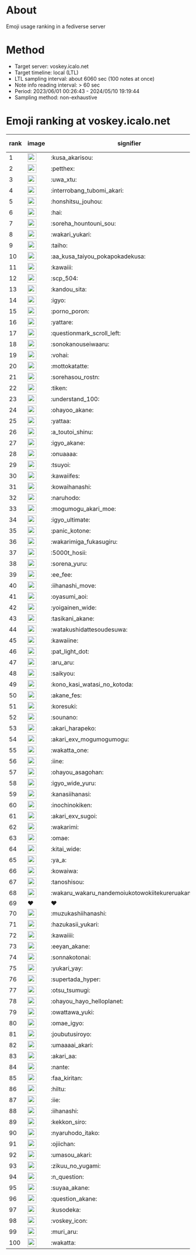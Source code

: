 # About
Emoji usage ranking in a fediverse server

# Method
- Target server: voskey.icalo.net
- Target timeline: local (LTL)
- LTL sampling interval: about 6060 sec (100 notes at once)
- Note info reading interval: > 60 sec
- Period: 2023/06/01 00:26:43 - 2024/05/10 19:19:44 
- Sampling method: non-exhaustive

# Emoji ranking at voskey.icalo.net

|rank|image|signifier|type|frequency score|
|----|----|----|----|----|
|1|<img height="24" src="https://voskey.icalo.net/emoji/kusa_akarisou.webp">|:kusa_akarisou:|custom|25283|
|2|<img height="24" src="https://voskey.icalo.net/emoji/petthex.webp">|:petthex:|custom|17372|
|3|<img height="24" src="https://voskey.icalo.net/emoji/uwa_xtu.webp">|:uwa_xtu:|custom|11248|
|4|<img height="24" src="https://voskey.icalo.net/emoji/interrobang_tubomi_akari.webp">|:interrobang_tubomi_akari:|custom|8831|
|5|<img height="24" src="https://voskey.icalo.net/emoji/honshitsu_jouhou.webp">|:honshitsu_jouhou:|custom|8269|
|6|<img height="24" src="https://voskey.icalo.net/emoji/hai.webp">|:hai:|custom|7353|
|7|<img height="24" src="https://voskey.icalo.net/emoji/soreha_hountouni_sou.webp">|:soreha_hountouni_sou:|custom|6618|
|8|<img height="24" src="https://voskey.icalo.net/emoji/wakari_yukari.webp">|:wakari_yukari:|custom|6502|
|9|<img height="24" src="https://voskey.icalo.net/emoji/taiho.webp">|:taiho:|custom|6454|
|10|<img height="24" src="https://voskey.icalo.net/emoji/aa_kusa_taiyou_pokapokadekusa.webp">|:aa_kusa_taiyou_pokapokadekusa:|custom|5798|
|11|<img height="24" src="https://voskey.icalo.net/emoji/kawaiii.webp">|:kawaiii:|custom|5472|
|12|<img height="24" src="https://voskey.icalo.net/emoji/scp_504.webp">|:scp_504:|custom|5409|
|13|<img height="24" src="https://voskey.icalo.net/emoji/kandou_sita.webp">|:kandou_sita:|custom|5155|
|14|<img height="24" src="https://voskey.icalo.net/emoji/igyo.webp">|:igyo:|custom|4307|
|15|<img height="24" src="https://voskey.icalo.net/emoji/porno_poron.webp">|:porno_poron:|custom|4119|
|16|<img height="24" src="https://voskey.icalo.net/emoji/yattare.webp">|:yattare:|custom|4001|
|17|<img height="24" src="https://voskey.icalo.net/emoji/questionmark_scroll_left.webp">|:questionmark_scroll_left:|custom|3983|
|18|<img height="24" src="https://voskey.icalo.net/emoji/sonokanouseiwaaru.webp">|:sonokanouseiwaaru:|custom|3840|
|19|<img height="24" src="https://voskey.icalo.net/emoji/vohai.webp">|:vohai:|custom|3778|
|20|<img height="24" src="https://voskey.icalo.net/emoji/mottokatatte.webp">|:mottokatatte:|custom|3657|
|21|<img height="24" src="https://voskey.icalo.net/emoji/sorehasou_rostn.webp">|:sorehasou_rostn:|custom|3626|
|22|<img height="24" src="https://voskey.icalo.net/emoji/tiken.webp">|:tiken:|custom|3466|
|23|<img height="24" src="https://voskey.icalo.net/emoji/understand_100.webp">|:understand_100:|custom|3292|
|24|<img height="24" src="https://voskey.icalo.net/emoji/ohayoo_akane.webp">|:ohayoo_akane:|custom|3156|
|25|<img height="24" src="https://voskey.icalo.net/emoji/yattaa.webp">|:yattaa:|custom|3107|
|26|<img height="24" src="https://voskey.icalo.net/emoji/a_toutoi_shinu.webp">|:a_toutoi_shinu:|custom|2953|
|27|<img height="24" src="https://voskey.icalo.net/emoji/igyo_akane.webp">|:igyo_akane:|custom|2916|
|28|<img height="24" src="https://voskey.icalo.net/emoji/onuaaaa.webp">|:onuaaaa:|custom|2808|
|29|<img height="24" src="https://voskey.icalo.net/emoji/tsuyoi.webp">|:tsuyoi:|custom|2790|
|30|<img height="24" src="https://voskey.icalo.net/emoji/kawaiifes.webp">|:kawaiifes:|custom|2751|
|31|<img height="24" src="https://voskey.icalo.net/emoji/kowaihanashi.webp">|:kowaihanashi:|custom|2625|
|32|<img height="24" src="https://voskey.icalo.net/emoji/naruhodo.webp">|:naruhodo:|custom|2578|
|33|<img height="24" src="https://voskey.icalo.net/emoji/mogumogu_akari_moe.webp">|:mogumogu_akari_moe:|custom|2546|
|34|<img height="24" src="https://voskey.icalo.net/emoji/igyo_ultimate.webp">|:igyo_ultimate:|custom|2434|
|35|<img height="24" src="https://voskey.icalo.net/emoji/panic_kotone.webp">|:panic_kotone:|custom|2421|
|36|<img height="24" src="https://voskey.icalo.net/emoji/wakarimiga_fukasugiru.webp">|:wakarimiga_fukasugiru:|custom|2357|
|37|<img height="24" src="https://voskey.icalo.net/emoji/5000t_hosii.webp">|:5000t_hosii:|custom|2328|
|38|<img height="24" src="https://voskey.icalo.net/emoji/sorena_yuru.webp">|:sorena_yuru:|custom|2290|
|39|<img height="24" src="https://voskey.icalo.net/emoji/ee_fee.webp">|:ee_fee:|custom|2277|
|40|<img height="24" src="https://voskey.icalo.net/emoji/iihanashi_move.webp">|:iihanashi_move:|custom|2239|
|41|<img height="24" src="https://voskey.icalo.net/emoji/oyasumi_aoi.webp">|:oyasumi_aoi:|custom|2167|
|42|<img height="24" src="https://voskey.icalo.net/emoji/yoigainen_wide.webp">|:yoigainen_wide:|custom|2058|
|43|<img height="24" src="https://voskey.icalo.net/emoji/tasikani_akane.webp">|:tasikani_akane:|custom|2040|
|44|<img height="24" src="https://voskey.icalo.net/emoji/watakushidattesoudesuwa.webp">|:watakushidattesoudesuwa:|custom|1976|
|45|<img height="24" src="https://voskey.icalo.net/emoji/kawaiine.webp">|:kawaiine:|custom|1899|
|46|<img height="24" src="https://voskey.icalo.net/emoji/pat_light_dot.webp">|:pat_light_dot:|custom|1862|
|47|<img height="24" src="https://voskey.icalo.net/emoji/aru_aru.webp">|:aru_aru:|custom|1838|
|48|<img height="24" src="https://voskey.icalo.net/emoji/saikyou.webp">|:saikyou:|custom|1835|
|49|<img height="24" src="https://voskey.icalo.net/emoji/kono_kasi_watasi_no_kotoda.webp">|:kono_kasi_watasi_no_kotoda:|custom|1832|
|50|<img height="24" src="https://voskey.icalo.net/emoji/akane_fes.webp">|:akane_fes:|custom|1822|
|51|<img height="24" src="https://voskey.icalo.net/emoji/koresuki.webp">|:koresuki:|custom|1810|
|52|<img height="24" src="https://voskey.icalo.net/emoji/sounano.webp">|:sounano:|custom|1776|
|53|<img height="24" src="https://voskey.icalo.net/emoji/akari_harapeko.webp">|:akari_harapeko:|custom|1775|
|54|<img height="24" src="https://voskey.icalo.net/emoji/akari_exv_mogumogumogu.webp">|:akari_exv_mogumogumogu:|custom|1771|
|55|<img height="24" src="https://voskey.icalo.net/emoji/wakatta_one.webp">|:wakatta_one:|custom|1765|
|56|<img height="24" src="https://voskey.icalo.net/emoji/iine.webp">|:iine:|custom|1670|
|57|<img height="24" src="https://voskey.icalo.net/emoji/ohayou_asagohan.webp">|:ohayou_asagohan:|custom|1608|
|58|<img height="24" src="https://voskey.icalo.net/emoji/igyo_wide_yuru.webp">|:igyo_wide_yuru:|custom|1603|
|59|<img height="24" src="https://voskey.icalo.net/emoji/kanasiihanasi.webp">|:kanasiihanasi:|custom|1575|
|60|<img height="24" src="https://voskey.icalo.net/emoji/inochinokiken.webp">|:inochinokiken:|custom|1535|
|61|<img height="24" src="https://voskey.icalo.net/emoji/akari_exv_sugoi.webp">|:akari_exv_sugoi:|custom|1530|
|62|<img height="24" src="https://voskey.icalo.net/emoji/wakarimi.webp">|:wakarimi:|custom|1512|
|63|<img height="24" src="https://voskey.icalo.net/emoji/omae.webp">|:omae:|custom|1409|
|64|<img height="24" src="https://voskey.icalo.net/emoji/kitai_wide.webp">|:kitai_wide:|custom|1402|
|65|<img height="24" src="https://voskey.icalo.net/emoji/ya_a.webp">|:ya_a:|custom|1390|
|66|<img height="24" src="https://voskey.icalo.net/emoji/kowaiwa.webp">|:kowaiwa:|custom|1382|
|67|<img height="24" src="https://voskey.icalo.net/emoji/tanoshisou.webp">|:tanoshisou:|custom|1357|
|68|<img height="24" src="https://voskey.icalo.net/emoji/wakaru_wakaru_nandemoiukotowokiitekureruakanetyan.webp">|:wakaru_wakaru_nandemoiukotowokiitekureruakanetyan:|custom|1340|
|69|❤|❤|unicode|1297|
|70|<img height="24" src="https://voskey.icalo.net/emoji/muzukashiihanashi.webp">|:muzukashiihanashi:|custom|1263|
|71|<img height="24" src="https://voskey.icalo.net/emoji/hazukasii_yukari.webp">|:hazukasii_yukari:|custom|1259|
|72|<img height="24" src="https://voskey.icalo.net/emoji/kawaiiii.webp">|:kawaiiii:|custom|1256|
|73|<img height="24" src="https://voskey.icalo.net/emoji/eeyan_akane.webp">|:eeyan_akane:|custom|1246|
|74|<img height="24" src="https://voskey.icalo.net/emoji/sonnakotonai.webp">|:sonnakotonai:|custom|1242|
|75|<img height="24" src="https://voskey.icalo.net/emoji/yukari_yay.webp">|:yukari_yay:|custom|1222|
|76|<img height="24" src="https://voskey.icalo.net/emoji/supertada_hyper.webp">|:supertada_hyper:|custom|1192|
|77|<img height="24" src="https://voskey.icalo.net/emoji/otsu_tsumugi.webp">|:otsu_tsumugi:|custom|1190|
|78|<img height="24" src="https://voskey.icalo.net/emoji/ohayou_hayo_helloplanet.webp">|:ohayou_hayo_helloplanet:|custom|1168|
|79|<img height="24" src="https://voskey.icalo.net/emoji/owattawa_yuki.webp">|:owattawa_yuki:|custom|1166|
|80|<img height="24" src="https://voskey.icalo.net/emoji/omae_igyo.webp">|:omae_igyo:|custom|1146|
|81|<img height="24" src="https://voskey.icalo.net/emoji/joubutusiroyo.webp">|:joubutusiroyo:|custom|1145|
|82|<img height="24" src="https://voskey.icalo.net/emoji/umaaaai_akari.webp">|:umaaaai_akari:|custom|1132|
|83|<img height="24" src="https://voskey.icalo.net/emoji/akari_aa.webp">|:akari_aa:|custom|1132|
|84|<img height="24" src="https://voskey.icalo.net/emoji/nante.webp">|:nante:|custom|1130|
|85|<img height="24" src="https://voskey.icalo.net/emoji/faa_kiritan.webp">|:faa_kiritan:|custom|1122|
|86|<img height="24" src="https://voskey.icalo.net/emoji/hiltu.webp">|:hiltu:|custom|1118|
|87|<img height="24" src="https://voskey.icalo.net/emoji/iie.webp">|:iie:|custom|1105|
|88|<img height="24" src="https://voskey.icalo.net/emoji/iihanashi.webp">|:iihanashi:|custom|1099|
|89|<img height="24" src="https://voskey.icalo.net/emoji/kekkon_siro.webp">|:kekkon_siro:|custom|1098|
|90|<img height="24" src="https://voskey.icalo.net/emoji/nyaruhodo_itako.webp">|:nyaruhodo_itako:|custom|1096|
|91|<img height="24" src="https://voskey.icalo.net/emoji/ojiichan.webp">|:ojiichan:|custom|1092|
|92|<img height="24" src="https://voskey.icalo.net/emoji/umasou_akari.webp">|:umasou_akari:|custom|1092|
|93|<img height="24" src="https://voskey.icalo.net/emoji/zikuu_no_yugami.webp">|:zikuu_no_yugami:|custom|1087|
|94|<img height="24" src="https://voskey.icalo.net/emoji/n_question.webp">|:n_question:|custom|1077|
|95|<img height="24" src="https://voskey.icalo.net/emoji/suyaa_akane.webp">|:suyaa_akane:|custom|1065|
|96|<img height="24" src="https://voskey.icalo.net/emoji/question_akane.webp">|:question_akane:|custom|1046|
|97|<img height="24" src="https://voskey.icalo.net/emoji/kusodeka.webp">|:kusodeka:|custom|1046|
|98|<img height="24" src="https://voskey.icalo.net/emoji/voskey_icon.webp">|:voskey_icon:|custom|1006|
|99|<img height="24" src="https://voskey.icalo.net/emoji/muri_aru.webp">|:muri_aru:|custom|1000|
|100|<img height="24" src="https://voskey.icalo.net/emoji/wakatta.webp">|:wakatta:|custom|986|
